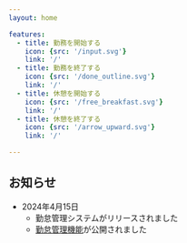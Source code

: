 ```yaml
---
layout: home

features:
  - title: 勤務を開始する
    icon: {src: '/input.svg'}
    link: '/'
  - title: 勤務を終了する
    icon: {src: '/done_outline.svg'}
    link: '/'
  - title: 休憩を開始する
    icon: {src: '/free_breakfast.svg'}
    link: '/'
  - title: 休憩を終了する
    icon: {src: '/arrow_upward.svg'}
    link: '/'

---
```


## お知らせ

- 2024年4月15日
  - 勤怠管理システムがリリースされました
  - [勤怠管理機能](/attendance)が公開されました
